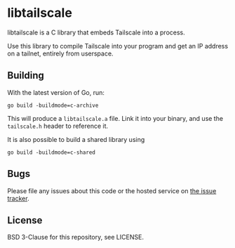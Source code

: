 # libtailscale

libtailscale is a C library that embeds Tailscale into a process.

Use this library to compile Tailscale into your program and get
an IP address on a tailnet, entirely from userspace.

## Building

With the latest version of Go, run:

```
go build -buildmode=c-archive
```

This will produce a `libtailscale.a` file. Link it into your binary,
and use the `tailscale.h` header to reference it.

It is also possible to build a shared library using

```
go build -buildmode=c-shared
```

## Bugs

Please file any issues about this code or the hosted service on
[the issue tracker](https://github.com/tailscale/tailscale/issues).

## License

BSD 3-Clause for this repository, see LICENSE.